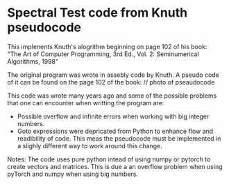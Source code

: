 # Spectral Test code from Knuth pseudocode


This implenents Knuth's alogrithm beginning on page 102 of his book:  
  "The Art of Computer Programming, 3rd Ed., Vol. 2: Seminumerical Algorithms, 1998"
  
The original program was wrote in assebly code by Knuth. A pseudo code of it can be found on the page 102 of the book:
// photo of pseaudocode

This code was wrote many years ago and some of the possible problems that one can encounter when writting the program are:
* Possible overflow and infinite errors when working with big integer numbers.
* Goto expressions were depricated from Python to enhance flow and readibility of code. This meas the pseudocode must be implemented in a slighly different way to work around this change.

Notes:
The code uses pure python intead of using numpy or pytorch to create vectors and matrices. This is due a an overflow problem when using pyTorch and numpy when using big numbers.
